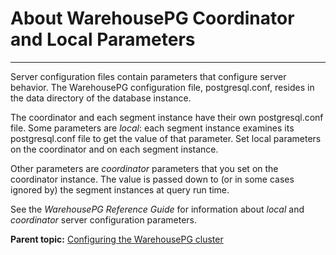 # About WarehousePG Coordinator and Local Parameters
---

Server configuration files contain parameters that configure server behavior. The WarehousePG configuration file, postgresql.conf, resides in the data directory of the database instance.

The coordinator and each segment instance have their own postgresql.conf file. Some parameters are *local*: each segment instance examines its postgresql.conf file to get the value of that parameter. Set local parameters on the coordinator and on each segment instance.

Other parameters are *coordinator* parameters that you set on the coordinator instance. The value is passed down to \(or in some cases ignored by\) the segment instances at query run time.

See the *WarehousePG Reference Guide* for information about *local* and *coordinator* server configuration parameters.

**Parent topic:** [Configuring the WarehousePG cluster](../topics/g-configuring-the-warehousepg-system.html)

